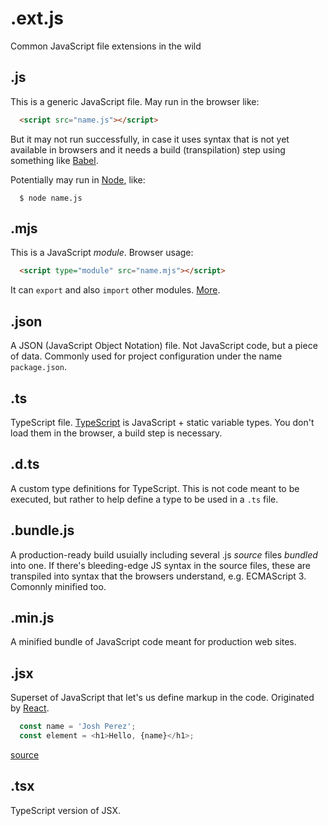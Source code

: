 # .ext.js

Common JavaScript file extensions in the wild

## .js

This is a generic JavaScript file. May run in the browser like:

```html
  <script src="name.js"></script>
```  
  
But it may not run successfully, in case it uses syntax that is not yet available in browsers and it needs a build (transpilation) step using something like [Babel](https://babeljs.io/).
  
Potentially may run in [Node](https://nodejs.org/), like:
```
  $ node name.js
```
## .mjs

This is a JavaScript _module_. Browser usage:

```html
  <script type="module" src="name.mjs"></script>
```

It can `export` and also `import` other modules. [More](http://exploringjs.com/es6/ch_modules.html#sec_basics-of-es6-modules).

## .json

A JSON (JavaScript Object Notation) file. Not JavaScript code, but a piece of data. Commonly used for project configuration under the name `package.json`.

## .ts

TypeScript file. [TypeScript](https://www.typescriptlang.org/) is JavaScript + static variable types. You don't load them in the browser, a build step is necessary.

## .d.ts

A custom type definitions for TypeScript. This is not code meant to be executed, but rather to help define a type to be used in a `.ts` file.

## .bundle.js

A production-ready build usuially including several .js _source_ files _bundled_ into one. If there's bleeding-edge JS syntax in the source files, these are transpiled into syntax that the browsers understand, e.g. ECMAScript 3. Comonnly minified too.

## .min.js

A minified bundle of JavaScript code meant for production web sites.

## .jsx

Superset of JavaScript that let's us define markup in the code. Originated by [React](https://reactjs.org/).

```js
  const name = 'Josh Perez';
  const element = <h1>Hello, {name}</h1>;
```

[source](https://reactjs.org/docs/introducing-jsx.html)

## .tsx

TypeScript version of JSX.
